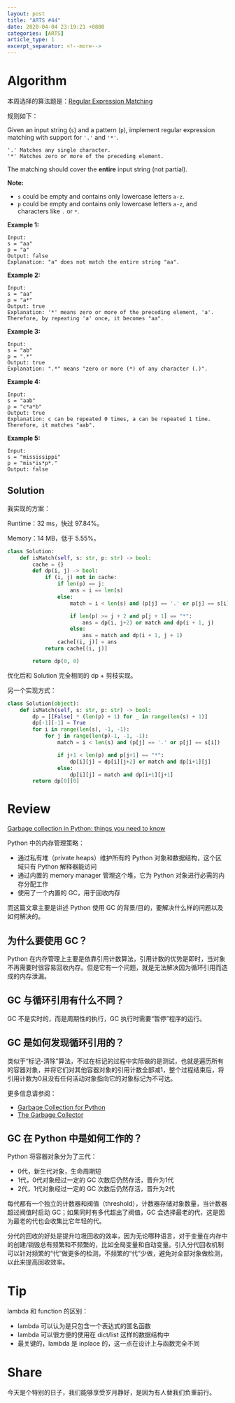 ```yaml
---
layout: post
title: "ARTS #44"
date: 2020-04-04 23:19:21 +0800
categories: [ARTS]
article_type: 1
excerpt_separator: <!--more-->
---
```



# Algorithm

本周选择的算法题是：[Regular Expression Matching](https://leetcode.com/problems/regular-expression-matching/)

<!--more-->

规则如下：

Given an input string (`s`) and a pattern (`p`), implement regular expression matching with support for `'.'` and `'*'`.

```
'.' Matches any single character.
'*' Matches zero or more of the preceding element.
```

The matching should cover the **entire** input string (not partial).

**Note:**

- `s` could be empty and contains only lowercase letters `a-z`.
- `p` could be empty and contains only lowercase letters `a-z`, and characters like `.` or `*`.

**Example 1:**

```
Input:
s = "aa"
p = "a"
Output: false
Explanation: "a" does not match the entire string "aa".
```

**Example 2:**

```
Input:
s = "aa"
p = "a*"
Output: true
Explanation: '*' means zero or more of the preceding element, 'a'. Therefore, by repeating 'a' once, it becomes "aa".
```

**Example 3:**

```
Input:
s = "ab"
p = ".*"
Output: true
Explanation: ".*" means "zero or more (*) of any character (.)".
```

**Example 4:**

```
Input:
s = "aab"
p = "c*a*b"
Output: true
Explanation: c can be repeated 0 times, a can be repeated 1 time. Therefore, it matches "aab".
```

**Example 5:**

```
Input:
s = "mississippi"
p = "mis*is*p*."
Output: false
```

## Solution

我实现的方案：

Runtime：32 ms，快过 97.84%。

Memory：14 MB，低于 5.55%。

```python
class Solution:
    def isMatch(self, s: str, p: str) -> bool:
        cache = {}
        def dp(i, j) -> bool:
            if (i, j) not in cache:
                if len(p) == j:
                    ans = i == len(s)
                else:
                    match = i < len(s) and (p[j] == '.' or p[j] == s[i])

                    if len(p) >= j + 2 and p[j + 1] == "*":
                        ans = dp(i, j+2) or match and dp(i + 1, j)
                    else:
                        ans = match and dp(i + 1, j + 1)
                cache[(i, j)] = ans
            return cache[(i, j)]

        return dp(0, 0)
```

优化后和 Solution 完全相同的 dp + 剪枝实现。

另一个实现方式：

```python
class Solution(object):
    def isMatch(self, s: str, p: str) -> bool:
        dp = [[False] * (len(p) + 1) for _ in range(len(s) + 1)]
        dp[-1][-1] = True
        for i in range(len(s), -1, -1):
            for j in range(len(p)-1, -1, -1):
                match = i < len(s) and (p[j] == '.' or p[j] == s[i])

                if j+1 < len(p) and p[j+1] == "*":
                    dp[i][j] = dp[i][j+2] or match and dp[i+1][j]
                else:
                    dp[i][j] = match and dp[i+1][j+1]
        return dp[0][0]
```


# Review

[Garbage collection in Python: things you need to know](https://rushter.com/blog/python-garbage-collector/)

Python 中的内存管理策略：

- 通过私有堆（private heaps）维护所有的 Python 对象和数据结构，这个区域只有 Python 解释器能访问
- 通过内置的 memory manager 管理这个堆，它为 Python 对象进行必需的内存分配工作
- 使用了一个内置的 GC，用于回收内存

而这篇文章主要是讲述 Python 使用 GC 的背景/目的，要解决什么样的问题以及如何解决的。

## 为什么要使用 GC？

Python 在内存管理上主要是依靠引用计数算法，引用计数的优势是即时，当对象不再需要时很容易回收内存。但是它有一个问题，就是无法解决因为循环引用而造成的内存泄漏。

## GC 与循环引用有什么不同？

GC 不是实时的，而是周期性的执行，GC 执行时需要“暂停”程序的运行。

## GC 是如何发现循环引用的？

类似于“标记-清除”算法，不过在标记的过程中实际做的是测试，也就是遍历所有的容器对象，并将它们对其他容器对象的引用计数全部减1，整个过程结束后，将引用计数为0且没有任何活动对象指向它的对象标记为不可达。

更多信息请参阅：

- [Garbage Collection for Python](https://arctrix.com/nas/python/gc/)
- [The Garbage Collector](https://pythoninternal.wordpress.com/2014/08/04/the-garbage-collector/)

## GC 在 Python 中是如何工作的？

Python 将容器对象分为了三代：

- 0代，新生代对象，生命周期短
- 1代，0代对象经过一定的 GC 次数后仍然存活，晋升为1代
- 2代，1代对象经过一定的 GC 次数后仍然存活，晋升为2代

每代都有一个独立的计数器和阀值（threshold），计数器存储对象数量，当计数器超过阀值时启动 GC；如果同时有多代超出了阀值，GC 会选择最老的代，这是因为最老的代也会收集比它年轻的代。

分代的回收的好处是提升垃圾回收的效率，因为无论哪种语言，对于变量在内存中的创建/销毁总有频繁和不频繁的，比如全局变量和自动变量。引入分代回收机制可以针对频繁的“代”做更多的检测，不频繁的“代”少做，避免对全部对象做检测，以此来提高回收效率。

# Tip

lambda 和 function 的区别：

- lambda 可以认为是只包含一个表达式的匿名函数
- lambda 可以很方便的使用在 dict/list 这样的数据结构中
- 最关键的，lambda 是 inplace 的，这一点在设计上与函数完全不同

# Share

今天是个特别的日子，我们能够享受岁月静好，是因为有人替我们负重前行。
